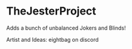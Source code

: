 # TheJesterProject
Adds a bunch of unbalanced Jokers and Blinds!

Artist and Ideas: eightbag on discord
